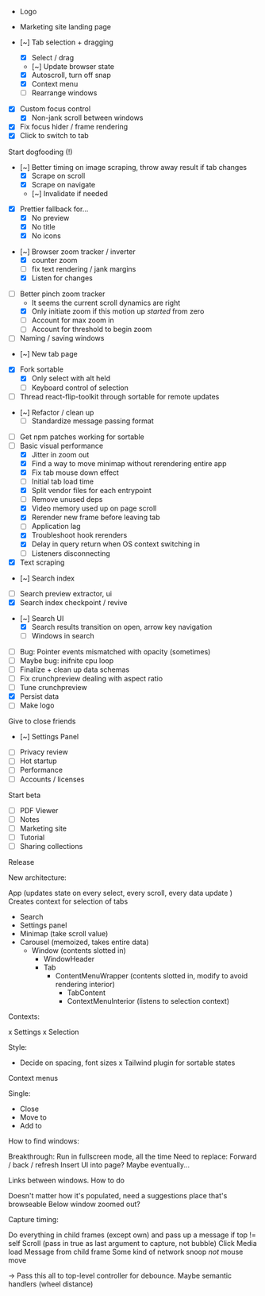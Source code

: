 - Logo
- Marketing site landing page

- [~] Tab selection + dragging
  - [x] Select / drag
  - [~] Update browser state
  - [x] Autoscroll, turn off snap
  - [x] Context menu
  - [ ] Rearrange windows
- [x] Custom focus control
  - [x] Non-jank scroll between windows
- [x] Fix focus hider / frame rendering
- [x] Click to switch to tab

Start dogfooding (!)

- [~] Better timing on image scraping, throw away result if tab changes
  - [x] Scrape on scroll
  - [x] Scrape on navigate
  - [~] Invalidate if needed
- [x] Prettier fallback for...
  - [x] No preview
  - [x] No title
  - [x] No icons
- [~] Browser zoom tracker / inverter
  - [x] counter zoom
  - [ ] fix text rendering / jank margins
  - [x] Listen for changes
- [ ] Better pinch zoom tracker
  - It seems the current scroll dynamics are right
  - [x] Only initiate zoom if this motion up _started_ from zero
  - [ ] Account for max zoom in
  - [ ] Account for threshold to begin zoom
- [ ] Naming / saving windows
- [~] New tab page
- [x] Fork sortable
  - [x] Only select with alt held
  - [ ] Keyboard control of selection
- [ ] Thread react-flip-toolkit through sortable for remote updates
- [~] Refactor / clean up
  - [ ] Standardize message passing format
- [ ] Get npm patches working for sortable
- [ ] Basic visual performance
  - [x] Jitter in zoom out
  - [x] Find a way to move minimap without rerendering entire app
  - [x] Fix tab mouse down effect
  - [ ] Initial tab load time
  - [x] Split vendor files for each entrypoint
  - [ ] Remove unused deps
  - [x] Video memory used up on page scroll
  - [x] Rerender new frame before leaving tab
  - [ ] Application lag
  - [x] Troubleshoot hook rerenders
  - [x] Delay in query return when OS context switching in
  - [ ] Listeners disconnecting
- [x] Text scraping
- [~] Search index
- [ ] Search preview extractor, ui
- [x] Search index checkpoint / revive
- [~] Search UI
  - [x] Search results transition on open, arrow key navigation
  - [ ] Windows in search
- [ ] Bug: Pointer events mismatched with opacity (sometimes)
- [ ] Maybe bug: inifnite cpu loop
- [ ] Finalize + clean up data schemas
- [ ] Fix crunchpreview dealing with aspect ratio
- [ ] Tune crunchpreview
- [x] Persist data
- [ ] Make logo

Give to close friends

- [~] Settings Panel
- [ ] Privacy review
- [ ] Hot startup
- [ ] Performance
- [ ] Accounts / licenses

Start beta

- [ ] PDF Viewer
- [ ] Notes
- [ ] Marketing site
- [ ] Tutorial
- [ ] Sharing collections

Release

New architecture:

App (updates state on every select, every scroll, every data update )
Creates context for selection of tabs

- Search
- Settings panel
- Minimap (take scroll value)
- Carousel (memoized, takes entire data)
  - Window (contents slotted in)
    - WindowHeader
    - Tab
      - ContentMenuWrapper (contents slotted in, modify to avoid rendering interior)
        - TabContent
        - ContextMenuInterior (listens to selection context)

Contexts:

x Settings
x Selection

Style:

- Decide on spacing, font sizes
  x Tailwind plugin for sortable states

Context menus

Single:

- Close
- Move to
- Add to

How to find windows:

Breakthrough: Run in fullscreen mode, all the time
Need to replace:
Forward / back / refresh
Insert UI into page?
Maybe eventually...

Links between windows. How to do

Doesn't matter how it's populated, need a suggestions place that's browseable
Below window zoomed out?

Capture timing:

Do everything in child frames (except own) and pass up a message if top != self
Scroll (pass in true as last argument to capture, not bubble)
Click
Media load
Message from child frame
Some kind of network snoop
_not_ mouse move

-> Pass this all to top-level controller for debounce.
Maybe semantic handlers (wheel distance)
